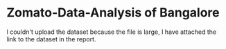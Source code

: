 # Zomato-Data-Analysis of Bangalore
I couldn't upload the dataset because the file is large, I have attached the link to the dataset in the report.
